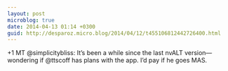 ```yaml
---
layout: post
microblog: true
date: 2014-04-13 01:14 +0300
guid: http://desparoz.micro.blog/2014/04/12/t455106812442726400.html
---
```

+1 MT @simplicitybliss: It’s been a while since the last nvALT version—wondering if @ttscoff has plans with the app. I’d pay if he goes MAS.
